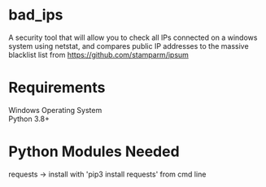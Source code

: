 # bad_ips

A security tool that will allow you to check all IPs connected on a windows system using netstat, and compares public IP addresses to the massive blacklist list from https://github.com/stamparm/ipsum

# Requirements
Windows Operating System<br>
Python 3.8+

# Python Modules Needed
requests -> install with 'pip3 install requests' from cmd line
